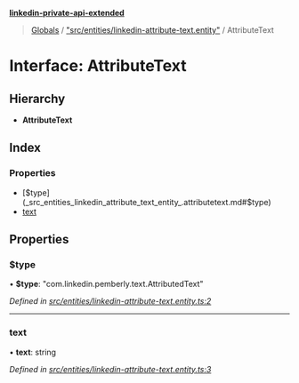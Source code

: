 **[linkedin-private-api-extended](../README.md)**

> [Globals](../globals.md) / ["src/entities/linkedin-attribute-text.entity"](../modules/_src_entities_linkedin_attribute_text_entity_.md) / AttributeText

# Interface: AttributeText

## Hierarchy

* **AttributeText**

## Index

### Properties

* [$type](_src_entities_linkedin_attribute_text_entity_.attributetext.md#$type)
* [text](_src_entities_linkedin_attribute_text_entity_.attributetext.md#text)

## Properties

### $type

•  **$type**: \"com.linkedin.pemberly.text.AttributedText\"

*Defined in [src/entities/linkedin-attribute-text.entity.ts:2](https://github.com/khanhtranngoccva/linkedin-private-api/blob/a682f4e/src/entities/linkedin-attribute-text.entity.ts#L2)*

___

### text

•  **text**: string

*Defined in [src/entities/linkedin-attribute-text.entity.ts:3](https://github.com/khanhtranngoccva/linkedin-private-api/blob/a682f4e/src/entities/linkedin-attribute-text.entity.ts#L3)*
